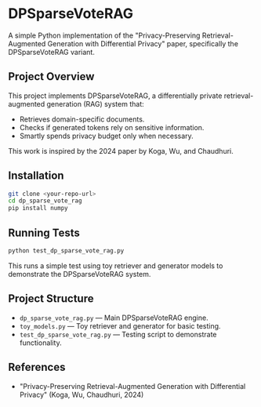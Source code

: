 # DPSparseVoteRAG

A simple Python implementation of the "Privacy-Preserving Retrieval-Augmented Generation with Differential Privacy" paper, specifically the DPSparseVoteRAG variant.

## Project Overview

This project implements DPSparseVoteRAG, a differentially private retrieval-augmented generation (RAG) system that:
- Retrieves domain-specific documents.
- Checks if generated tokens rely on sensitive information.
- Smartly spends privacy budget only when necessary.

This work is inspired by the 2024 paper by Koga, Wu, and Chaudhuri.

## Installation

```bash
git clone <your-repo-url>
cd dp_sparse_vote_rag
pip install numpy
```

## Running Tests

```bash
python test_dp_sparse_vote_rag.py
```

This runs a simple test using toy retriever and generator models to demonstrate the DPSparseVoteRAG system.

## Project Structure

- `dp_sparse_vote_rag.py` — Main DPSparseVoteRAG engine.
- `toy_models.py` — Toy retriever and generator for basic testing.
- `test_dp_sparse_vote_rag.py` — Testing script to demonstrate functionality.


## References

- "Privacy-Preserving Retrieval-Augmented Generation with Differential Privacy" (Koga, Wu, Chaudhuri, 2024)


